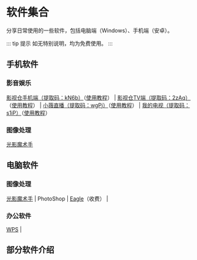 # 软件集合

分享日常使用的一些软件，包括电脑端（Windows）、手机端（安卓）。

::: tip 提示
如无特别说明，均为免费使用。
:::

## 手机软件

### 影音娱乐

[影视仓手机端（提取码：kN6b）](https://pan.quark.cn/s/599bcd61fe07)（[使用教程](https://docs.qxiansen.online/%E7%99%BD%E5%AB%96%E6%8C%87%E5%8D%97/%E5%BD%B1%E9%9F%B3%E5%A8%B1%E4%B9%90.html#%E5%BD%B1%E8%A7%86%E4%BB%93%E6%89%8B%E6%9C%BA%E7%AB%AF)） | [影视仓TV端（提取码：2zAq）](https://pan.quark.cn/s/bfa25bb7601b)（[使用教程](https://docs.qxiansen.online/%E7%99%BD%E5%AB%96%E6%8C%87%E5%8D%97/%E5%BD%B1%E9%9F%B3%E5%A8%B1%E4%B9%90.html#%E5%BD%B1%E8%A7%86%E4%BB%93%E6%89%8B%E6%9C%BA%E7%AB%AF)） | [小薇直播（提取码：wgPj）](https://pan.quark.cn/s/20d38e007c9b)（[使用教程](https://docs.qxiansen.online/%E7%99%BD%E5%AB%96%E6%8C%87%E5%8D%97/%E5%BD%B1%E9%9F%B3%E5%A8%B1%E4%B9%90.html#%E5%B0%8F%E8%96%87%E7%9B%B4%E6%92%AD)） | [我的电视（提取码：s1iP）](https://pan.quark.cn/s/e4951e196dfc)（[使用教程](https://docs.qxiansen.online/%E7%99%BD%E5%AB%96%E6%8C%87%E5%8D%97/%E5%BD%B1%E9%9F%B3%E5%A8%B1%E4%B9%90.html#%E6%88%91%E7%9A%84%E7%94%B5%E8%A7%86)）

### 图像处理

[光影魔术手](https://www.gymss.cn/)

## 电脑软件

### 图像处理

[光影魔术手](https://www.gymss.cn/) | PhotoShop | [Eagle](https://cn.eagle.cool/)（收费） | 

### 办公软件

[WPS](https://www.wps.cn/) | 

## 部分软件介绍

